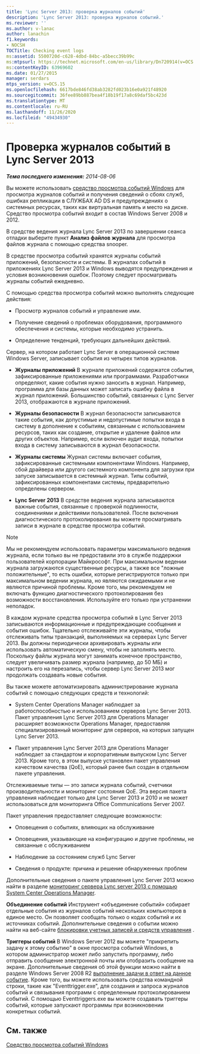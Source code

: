 ```yaml
---
title: 'Lync Server 2013: проверка журналов событий'
description: 'Lync Server 2013: проверка журналов событий.'
ms.reviewer: ''
ms.author: v-lanac
author: lanachin
f1.keywords:
- NOCSH
TOCTitle: Checking event logs
ms:assetid: 5500720d-c628-4dbd-84bc-a5becc39b99c
ms:mtpsurl: https://technet.microsoft.com/en-us/library/Dn720914(v=OCS.15)
ms:contentKeyID: 63969602
ms.date: 01/27/2015
manager: serdars
mtps_version: v=OCS.15
ms.openlocfilehash: 6617bde846fd38ab3282fd023b16e0a921f48920
ms.sourcegitcommit: 36fee89bb887bea4f18b19f17a8c69daf5bc423d
ms.translationtype: MT
ms.contentlocale: ru-RU
ms.lasthandoff: 11/26/2020
ms.locfileid: "49434930"
---
```

# <a name="checking-event-logs-in-lync-server-2013"></a>Проверка журналов событий в Lync Server 2013

<div data-xmlns="http://www.w3.org/1999/xhtml">

<div class="topic" data-xmlns="http://www.w3.org/1999/xhtml" data-msxsl="urn:schemas-microsoft-com:xslt" data-cs="https://msdn.microsoft.com/">

<div data-asp="https://msdn2.microsoft.com/asp">



</div>

<div id="mainSection">

<div id="mainBody">

<span> </span>

_**Тема последнего изменения:** 2014-08-06_

Вы можете использовать [средство просмотра событий Windows](https://go.microsoft.com/fwlink/p/?linkid=314067) для просмотра журналов событий и получения сведений о сбоях служб, ошибках репликации в СЛУЖБАХ AD DS и предупреждениях о системных ресурсах, таких как виртуальная память и место на диске. Средство просмотра событий входит в состав Windows Server 2008 и 2012.

В средстве ведения журнала Lync Server 2013 по завершении сеанса отладки выберите пункт **Анализ файлов журнала** для просмотра файлов журнала с помощью средства snooper.

В средстве просмотра событий хранятся журналы событий приложений, безопасности и системы. В журналах событий в приложениях Lync Server 2013 и Windows выводятся предупреждения и условия возникновения ошибок. Поэтому следует просматривать журналы событий ежедневно.

С помощью средства просмотра событий можно выполнять следующие действия:

  - Просмотр журналов событий и управление ими.

  - Получение сведений о проблемах оборудования, программного обеспечения и системы, которые необходимо устранить.

  - Определение тенденций, требующих дальнейших действий.

Сервер, на котором работает Lync Server в операционной системе Windows Server, записывает события из четырех типов журналов.

  - **Журналы приложений**   В журнале приложений содержатся события, зафиксированные приложениями или программами. Разработчики определяют, какие события нужно заносить в журнал. Например, программа для базы данных может записать ошибку файла в журнал приложений. Большинство событий, связанных с Lync Server 2013, отображаются в журнале приложений.

  - **Журналы безопасности**   В журнал безопасности записываются такие события, как допустимые и недопустимые попытки входа в систему в дополнение к событиям, связанным с использованием ресурсов, таких как создание, открытие и удаление файлов или других объектов. Например, если включен аудит входа, попытки входа в систему записываются в журнал безопасности.

  - **Журналы системы**   Журнал системы включает события, зафиксированные системными компонентами Windows. Например, сбой драйвера или другого системного компонента для загрузки при запуске записывается в системный журнал. Типы событий, зафиксированных компонентами системы, предварительно определены сервером.

  - **Lync Server 2013**   В средстве ведения журнала записываются важные события, связанные с проверкой подлинности, соединениями и действиями пользователей. После включения диагностического протоколирования вы можете просматривать записи в журнале в средстве просмотра событий.

<div>


> [!NOTE]  
> Мы не рекомендуем использовать параметры максимального ведения журнала, если только вы не предоставили это в службе поддержки пользователей корпорации Майкрософт. При максимальном ведении журнала загружаются существенные ресурсы, а также все "ложные положительные", то есть ошибки, которые регистрируются только при максимальном ведении журнала, но являются ожидаемыми и не являются причиной проблемы. Кроме того, мы рекомендуем не включать функцию диагностического протоколирования без возможности восстановления. Используйте его только при устранении неполадок.



</div>

В каждом журнале средства просмотра событий в Lync Server 2013 записываются информационные и предупреждающие сообщения и события ошибок. Тщательно отслеживайте эти журналы, чтобы отслеживать типы транзакций, выполняемых на серверах Lync Server 2013. Вы должны периодически архивировать журналы или использовать автоматическую смену, чтобы не заполнять место. Поскольку файлы журнала могут занимать конечное пространство, следует увеличивать размер журнала (например, до 50 МБ) и настроить его на перезапись, чтобы сервер Lync Server 2013 мог продолжать создавать новые события.

Вы также можете автоматизировать администрирование журнала событий с помощью следующих средств и технологий:

  - System Center Operations Manager наблюдает за работоспособностью и использованием серверов Lync Server 2013. Пакет управления Lync Server 2013 для Operations Manager расширяет возможности Operations Manager, предоставляя специализированный мониторинг для серверов, на которых запущен Lync Server 2013.

  - Пакет управления Lync Server 2013 для Operations Manager наблюдает за стандартом и корпоративным выпуском Lync Server 2013. Кроме того, в этом выпуске установлен пакет управления качеством качества (QoE), который ранее был создан в отдельном пакете управления.

Отслеживаемые типы — это записи журнала событий, счетчики производительности и мониторинг состояния QoE. Эта версия пакета управления наблюдает только для Lync Server 2013 и 2010 и не может использоваться для мониторинга Office Communications Server 2007.

Пакет управления предоставляет следующие возможности:

  - Оповещения о событиях, влияющих на обслуживание

  - Оповещения, указывающие на конфигурацию и другие проблемы, не связанные с обслуживанием

  - Наблюдение за состоянием служб Lync Server

  - Сведения о продукте: причина и решение обнаруженных проблем

Дополнительные сведения о пакете управления Lync Server 2013 можно найти в разделе [мониторинг сервера Lync server 2013 с помощью System Center Operations Manager](lync-server-2013-monitoring-lync-server-with-system-center-operations-manager.md).

**Объединение событий**   Инструмент «объединение событий» собирает отдельные события из журналов событий нескольких компьютеров в единое место. Он позволяет сообщать только о кодах событий и их источниках событий. Дополнительные сведения о событии можно найти на веб-сайте [блокировки учетных записей и средств управления](https://go.microsoft.com/fwlink/?linkid=35607) .

**Триггеры событий**   В Windows Server 2012 вы можете "прикрепить задачу к этому событию" в окне просмотра событий Windows, в котором администратор может либо запустить программу, либо отправить сообщение электронной почты или отобразить сообщение на экране. Дополнительные сведения об этой функции можно найти в разделе Windows Server 2008 R2 [выполнение задачи в ответ на данное событие](https://technet.microsoft.com/library/cc748900.aspx). Кроме того, вы можете использовать средства командной строки, такие как "Eventtrigger.exe", для создания и запроса журналов событий и связывания программ с определенным протоколированием событий. С помощью Eventtriggers.exe вы можете создавать триггеры событий, которые запускают программы при возникновении конкретных событий.

<div>

## <a name="see-also"></a>См. также


[Средство просмотра событий Windows](https://go.microsoft.com/fwlink/p/?linkid=314067)  
  

</div>

</div>

<span> </span>

</div>

</div>

</div>

